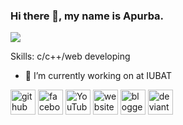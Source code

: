 ### Hi there 👋, my name is Apurba.
![](https://scontent.fdac23-1.fna.fbcdn.net/v/t39.30808-6/260287491_2735803450046643_5723620507585627154_n.jpg?_nc_cat=100&ccb=1-5&_nc_sid=09cbfe&_nc_eui2=AeEArNU2twZSwVqe6YGcBj7pXeP_9x-Zs1Bd4__3H5mzUKKkLOjYcpar8IQVA4ucMfLt3XAFOEXQnz7bJ-6XZ2C0&_nc_ohc=wjATjO2JBPAAX95-dav&_nc_oc=AQktKWGuuyNV-UJhM-Hg1z86DkxnEA-wJNJLAhCZOtNXhcrTlopsrYaiadx_tzX-TeY&tn=d4g56BiiPlg91Jrm&_nc_ht=scontent.fdac23-1.fna&oh=00_AT_B1-xDXBptXbpBOIc6FJzuL5Z7x8_oktu7FbRzcIVSOg&oe=626B31DC)


Skills: c/c++/web developing

- 🔭 I’m currently working on at IUBAT 


[<img src='https://cdn.jsdelivr.net/npm/simple-icons@3.0.1/icons/github.svg' alt='github' height='40'>](https://github.com/https://github.com/Apurba3036)  [<img src='https://cdn.jsdelivr.net/npm/simple-icons@3.0.1/icons/facebook.svg' alt='facebook' height='40'>](https://www.facebook.com/https://www.facebook.com/apurba.rahman.79/)  [<img src='https://cdn.jsdelivr.net/npm/simple-icons@3.0.1/icons/youtube.svg' alt='YouTube' height='40'>](https://www.youtube.com/channel/https://www.youtube.com/channel/UCXjmlCM97cCQB34IVEy3W5Q)  [<img src='https://cdn.jsdelivr.net/npm/simple-icons@3.0.1/icons/icloud.svg' alt='website' height='40'>](https://iubat.academia.edu/NazmusSakibApurba3036)  [<img src='https://cdn.jsdelivr.net/npm/simple-icons@3.0.1/icons/blogger.svg' alt='blogger' height='40'>](https://englishglossary123.blogspot.com/)  [<img src='https://cdn.jsdelivr.net/npm/simple-icons@3.0.1/icons/deviantart.svg' alt='deviantart' height='40'>](https://www.deviantart.com/apurba1233)  


